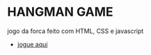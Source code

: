# HANGMAN GAME

jogo da forca feito com HTML, CSS e javascript

- [jogue aqui](https://evanisecs.github.io/portifolio/jogo-da-forca/)